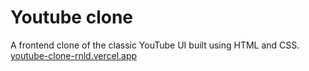 # Youtube clone

A frontend clone of the classic YouTube UI built using HTML and CSS.  
[youtube-clone-rnld.vercel.app](https://youtube-clone-rnld.vercel.app)
